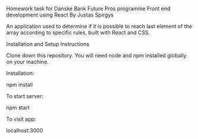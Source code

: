 Homework task for Danske Bank Future Pros programme
Front end development using React
By Justas Spirgys

An application used to determine if it is possible to reach last element of the array according to specific rules, built with React and CSS.

Installation and Setup Instructions

Clone down this repository. You will need node and npm installed globally on your machine.

Installation:

npm install

To start server:

npm start

To visit app:

localhost:3000
